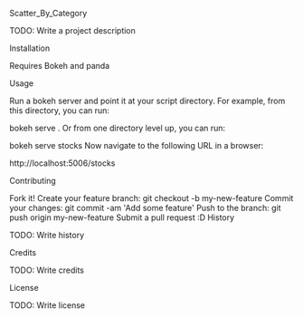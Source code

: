 Scatter_By_Category

TODO: Write a project description

Installation

Requires Bokeh and panda


Usage

Run a bokeh server and point it at your script directory. For example, from this directory, you can run:

bokeh serve .
Or from one directory level up, you can run:

bokeh serve stocks
Now navigate to the following URL in a browser:

http://localhost:5006/stocks

Contributing

Fork it!
Create your feature branch: git checkout -b my-new-feature
Commit your changes: git commit -am 'Add some feature'
Push to the branch: git push origin my-new-feature
Submit a pull request :D
History

TODO: Write history

Credits

TODO: Write credits

License

TODO: Write license
